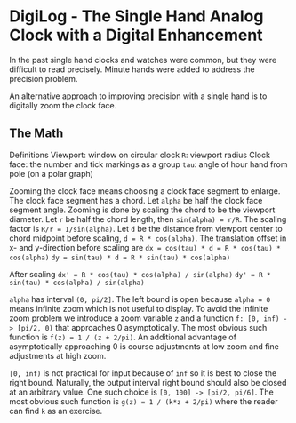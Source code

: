 # DigiLog - The Single Hand Analog Clock with a Digital Enhancement

In the past single hand clocks and watches were common, but they were difficult to read precisely. Minute hands were added to address the precision problem.

An alternative approach to improving precision with a single hand is to digitally zoom the clock face.

<!--truncate-->

## The Math

Definitions
Viewport: window on circular clock
`R`: viewport radius
Clock face: the number and tick markings as a group
`tau`: angle of hour hand from pole (on a polar graph)

Zooming the clock face means choosing a clock face segment to enlarge. The clock face segment has a chord.
Let `alpha` be half the clock face segment angle.
Zooming is done by scaling the chord to be the viewport diameter.
Let `r` be half the chord length, then `sin(alpha) = r/R`. The scaling factor is `R/r = 1/sin(alpha)`.
Let `d` be the distance from viewport center to chord midpoint before scaling, `d = R * cos(alpha)`.
The translation offset in x- and y-direction before scaling are
  `dx = cos(tau) * d = R * cos(tau) * cos(alpha)`
  `dy = sin(tau) * d = R * sin(tau) * cos(alpha)`

After scaling
  `dx' = R * cos(tau) * cos(alpha) / sin(alpha)`
  `dy' = R * sin(tau) * cos(alpha) / sin(alpha)`

`alpha` has interval `(0, pi/2]`. The left bound is open because `alpha = 0` means infinite zoom which is not useful to display.
To avoid the infinite zoom problem we introduce a zoom variable `z` and a function `f: [0, inf) -> [pi/2, 0)` that approaches 0 asymptotically.
The most obvious such function is `f(z) = 1 / (z + 2/pi)`. An additional advantage of asymptotically approaching 0 is course adjustments at low zoom and fine adjustments at high zoom.

`[0, inf)` is not practical for input because of `inf` so it is best to close the right bound. Naturally, the output interval right bound should also be closed at an arbitrary value. One such choice is `[0, 100] -> [pi/2, pi/6]`. The most obvious such function is `g(z) = 1 / (k*z + 2/pi)` where the reader can find `k` as an exercise.
